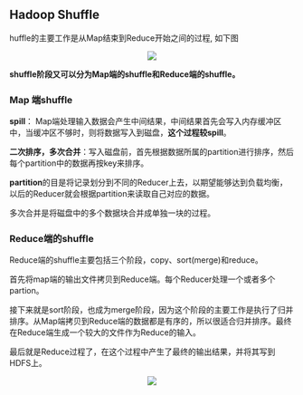 ## Hadoop Shuffle

huffle的主要工作是从Map结束到Reduce开始之间的过程, 如下图

<center>
    <img src = "4"/>
</center>


**shuffle阶段又可以分为Map端的shuffle和Reduce端的shuffle。**

### Map 端shuffle

**spill**： Map端处理输入数据会产生中间结果，中间结果首先会写入内存缓冲区中，当缓冲区不够时，则将数据写入到磁盘，**这个过程较spill**。

**二次排序，多次合并**：写入磁盘前，首先根据数据所属的partition进行排序，然后每个partition中的数据再按key来排序。

**partition**的目是将记录划分到不同的Reducer上去，以期望能够达到负载均衡，以后的Reducer就会根据partition来读取自己对应的数据。

多次合并是将磁盘中的多个数据块合并成单独一块的过程。

### Reduce端的shuffle

Reduce端的shuffle主要包括三个阶段，copy、sort(merge)和reduce。

首先将map端的输出文件拷贝到Reduce端。每个Reducer处理一个或者多个partion。

接下来就是sort阶段，也成为merge阶段，因为这个阶段的主要工作是执行了归并排序。从Map端拷贝到Reduce端的数据都是有序的，所以很适合归并排序。最终在Reduce端生成一个较大的文件作为Reduce的输入。

最后就是Reduce过程了，在这个过程中产生了最终的输出结果，并将其写到HDFS上。

<center>
    <img src = "5"/>
</center>









